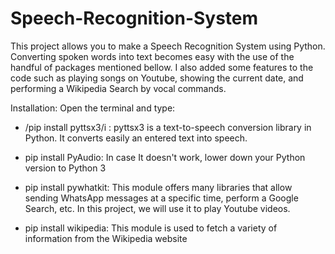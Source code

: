 # Speech-Recognition-System

This project allows you to make a Speech Recognition System using Python. Converting spoken words into text becomes easy with the use of the handful of packages mentioned bellow. I also added some features to the code such as playing songs on Youtube, showing the current date, and performing a Wikipedia Search by vocal commands.


Installation:
Open the terminal and type:

- /pip install pyttsx3/i : pyttsx3 is a text-to-speech conversion library in Python. It converts easily an entered text into speech.

- pip install PyAudio: In case It doesn't work, lower down your Python version to Python 3

- pip install pywhatkit: This module offers many libraries that allow sending WhatsApp messages at a specific time, perform a Google Search, etc. In this project, we will use it to play Youtube videos.

- pip install wikipedia: This module is used to fetch a variety of information from the Wikipedia website
